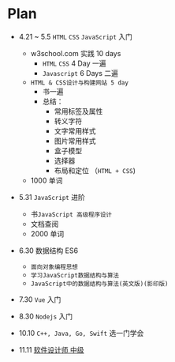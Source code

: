 # Plan

- 4.21 ~ 5.5 `HTML` `CSS` `JavaScript` 入门
    - w3school.com 实践 10 days 
        - `HTML` `CSS` 4 Day 一遍
        - `Javascript` 6 Days 二遍
    - `HTML & CSS设计与构建网站 5 day`
        -  书一遍
        -  总结：
            - 常用标签及属性
            - 转义字符 
            - 文字常用样式
            - 图片常用样式
            - 盒子模型
            - 选择器
            - 布局和定位 （`HTML + CSS`)   
    - 1000 单词 
- 5.31 `JavaScript` 进阶
    - 书`JavaScript 高级程序设计`
    - 文档查阅
    - 2000 单词
- 6.30 数据结构 ES6 
    - `面向对象编程思想` 
    - `学习JavaScript数据结构与算法` 
    - `JavaScript中的数据结构与算法(英文版)(影印版)`
- 7.30 `Vue` 入门
- 8.30 `Nodejs` 入门
- 10.10 `C++, Java, Go, Swift` 选一门学会

- 11.11 [软件设计师 中级](http://www.ruankao.org.cn/jsjnew/cms/workPlan/detail/news-00328/)